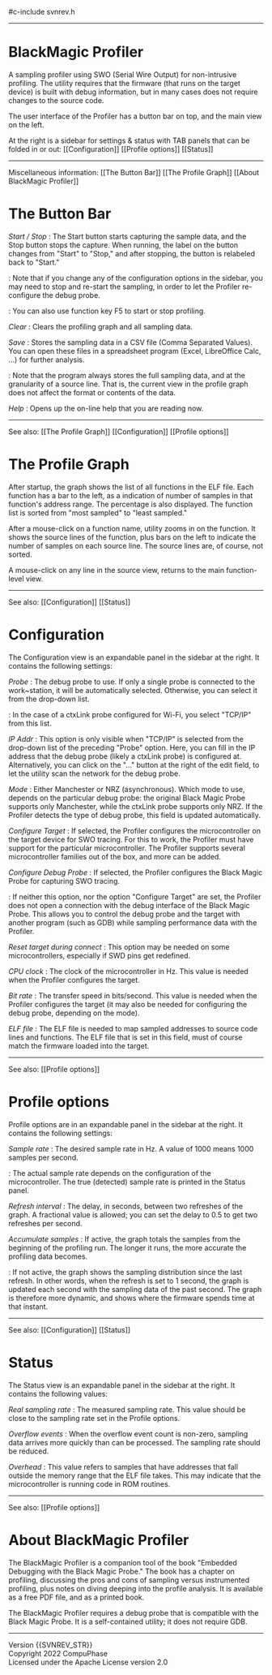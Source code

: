 #c-include svnrev.h
-- ---------------------------------------------------------------------------
# BlackMagic Profiler

A sampling profiler using SWO (Serial Wire Output) for non-intrusive profiling.
The utility requires that the firmware (that runs on the target device) is built
with debug information, but in many cases does not require changes to the source
code.

The user interface of the Profiler has a button bar on top, and the main view
on the left.

At the right is a sidebar for settings & status with TAB panels that can be
folded in or out:
    [[Configuration]]
    [[Profile options]]
    [[Status]]

---
Miscellaneous information:
    [[The Button Bar]]
    [[The Profile Graph]]
    [[About BlackMagic Profiler]]

# The Button Bar

*Start / Stop*
: The Start button starts capturing the sample data, and the Stop button stops
  the capture. When running, the label on the button changes from "Start" to
  "Stop," and after stopping, the button is relabeled back to "Start."

: Note that if you change any of the configuration options in the sidebar, you
  may need to stop and re-start the sampling, in order to let the Profiler re-configure
  the debug probe.

: You can also use function key F5 to start or stop profiling.

*Clear*
: Clears the profiling graph and all sampling data.

*Save*
: Stores the sampling data in a CSV file (Comma Separated Values). You can open
  these files in a spreadsheet program (Excel, LibreOffice Calc, ...) for further
  analysis.

: Note that the program always stores the full sampling data, and at the granularity
  of a source line. That is, the current view in the profile graph does not affect
  the format or contents of the data.

*Help*
: Opens up the on-line help that you are reading now.

---
See also:
    [[The Profile Graph]]
    [[Configuration]]
    [[Profile options]]

# The Profile Graph

After startup, the graph shows the list of all functions in the ELF file. Each
function has a bar to the left, as a indication of number of samples in that
function's address range. The percentage is also displayed. The function list
is sorted from "most sampled" to "least sampled."

After a mouse-click on a function name, utility zooms in on the function. It
shows the source lines of the function, plus bars on the left to indicate the
number of samples on each source line. The source lines are, of course, not
sorted.

A mouse-click on any line in the source view, returns to the main function-level
view.

---
See also:
    [[Configuration]]
    [[Status]]

# Configuration

The Configuration view is an expandable panel in the sidebar at the right. It
contains the following settings:

*Probe*
: The debug probe to use. If only a single probe is connected to the work~station,
  it will be automatically selected. Otherwise, you can select it from the drop-down
  list.

: In the case of a ctxLink probe configured for Wi-Fi, you select "TCP/IP" from
  this list.

*IP Addr*
: This option is only visible when "TCP/IP" is selected from the drop-down list
  of the preceding "Probe" option. Here, you can fill in the IP address that
  the debug probe (likely a ctxLink probe) is configured at. Alternatively,
  you can click on the "..." button at the right of the edit field, to let the
  utility scan the network for the debug probe.

*Mode*
: Either Manchester or NRZ (asynchronous). Which mode to use, depends on the
  particular debug probe: the original Black Magic Probe supports only Manchester,
  while the ctxLink probe supports only NRZ. If the Profiler detects the type of
  debug probe, this field is updated automatically.

*Configure Target*
: If selected, the Profiler configures the microcontroller on the target device
  for SWO tracing. For this to work, the Profiler must have support for the
  particular microcontroller. The Profiler supports several microcontroller
  families out of the box, and more can be added.

*Configure Debug Probe*
: If selected, the Profiler configures the Black Magic Probe for capturing
  SWO tracing.

: If neither this option, nor the option "Configure Target" are set, the Profiler
  does not open a connection with the debug interface of the Black Magic Probe.
  This allows you to control the debug probe and the target with another program
  (such as GDB) while sampling performance data with the Profiler.

*Reset target during connect*
: This option may be needed on some microcontrollers, especially if SWD pins get
  redefined.

*CPU clock*
: The clock of the microcontroller in Hz. This value is needed when the Profiler
  configures the target.

*Bit rate*
: The transfer speed in bits/second. This value is needed when the Profiler
  configures the target (it may also be needed for configuring the debug probe,
  depending on the mode).

*ELF file*
: The ELF file is needed to map sampled addresses to source code lines and
  functions. The ELF file that is set in this field, must of course match the
  firmware loaded into the target.

---
See also:
    [[Profile options]]

# Profile options

Profile options are in an expandable panel in the sidebar at the right. It
contains the following settings:

*Sample rate*
: The desired sample rate in Hz. A value of 1000 means 1000 samples per second.

: The actual sample rate depends on the configuration of the microcontroller. The
  true (detected) sample rate is printed in the Status panel.

*Refresh interval*
: The delay, in seconds, between two refreshes of the graph. A fractional value
  is allowed; you can set the delay to 0.5 to get two refreshes per second.

*Accumulate samples*
: If active, the graph totals the samples from the beginning of the profiling
  run. The longer it runs, the more accurate the profiling data becomes.

: If not active, the graph shows the sampling distribution since the last
  refresh. In other words, when the refresh is set to 1 second, the graph is
  updated each second with the sampling data of the past second. The graph is
  therefore more dynamic, and shows where the firmware spends time at that
  instant.

---
See also:
    [[Configuration]]
    [[Status]]

# Status

The Status view is an expandable panel in the sidebar at the right. It contains
the following values:

*Real sampling rate*
: The measured sampling rate. This value should be close to the sampling rate
  set in the Profile options.

*Overflow events*
: When the overflow event count is non-zero, sampling data arrives more quickly
  than can be processed. The sampling rate should be reduced.

*Overhead*
: This value refers to samples that have addresses that fall outside the memory
  range that the ELF file takes. This may indicate that the microcontroller is
  running code in ROM routines.

---
See also:
    [[Profile options]]

# About BlackMagic Profiler

The BlackMagic Profiler is a companion tool of the book "Embedded Debugging
with the Black Magic Probe." The book has a chapter on profiling, discussing the
pros and cons of sampling versus instrumented profiling, plus notes on diving
deeping into the profile analysis. It is available as a free PDF file, and
as a printed book.

The BlackMagic Profiler requires a debug probe that is compatible with the
Black Magic Probe. It is a self-contained utility; it does not require GDB.

---
Version {{SVNREV_STR}} \
Copyright 2022 CompuPhase \
Licensed under the Apache License version 2.0

